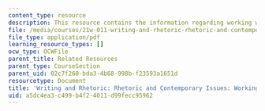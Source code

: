 ```yaml
---
content_type: resource
description: This resource contains the information regarding working with quotes.
file: /media/courses/21w-011-writing-and-rhetoric-rhetoric-and-contemporary-issues-fall-2015/a5dc4ea3c499b4f24011d99fecc95962_MIT21W_011F15_Working.pdf
file_type: application/pdf
learning_resource_types: []
ocw_type: OCWFile
parent_title: Related Resources
parent_type: CourseSection
parent_uid: 02c7f260-bda3-4b68-998b-f23593a1651d
resourcetype: Document
title: 'Writing and Rhetoric: Rhetoric and Contemporary Issues: Working with Quotes'
uid: a5dc4ea3-c499-b4f2-4011-d99fecc95962
---
```

